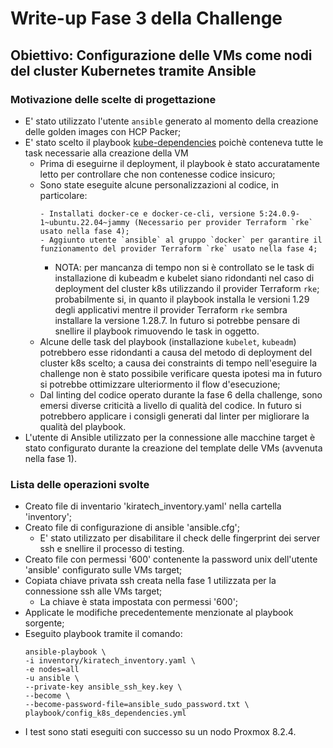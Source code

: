 # Write-up Fase 3 della Challenge

## Obiettivo: Configurazione delle VMs come nodi del cluster Kubernetes tramite Ansible

### Motivazione delle scelte di progettazione

- E' stato utilizzato l'utente `ansible` generato al momento della creazione delle golden images con HCP Packer;
- E' stato scelto il playbook [kube-dependencies](https://github.com/torgeirl/kubernetes-playbooks/blob/main/playbooks/kube-dependencies.yml) poichè conteneva tutte le task necessarie alla creazione della VM
    - Prima di eseguirne il deployment, il playbook è stato accuratamente letto per controllare che non contenesse codice insicuro;
    - Sono state eseguite alcune personalizzazioni al codice, in particolare:
        ```
        - Installati docker-ce e docker-ce-cli, versione 5:24.0.9-1~ubuntu.22.04~jammy (Necessario per provider Terraform `rke` usato nella fase 4);
        - Aggiunto utente `ansible` al gruppo `docker` per garantire il funzionamento del provider Terraform `rke` usato nella fase 4;
        ```
        - NOTA: per mancanza di tempo non si è controllato se le task di installazione di kubeadm e kubelet siano ridondanti nel caso di deployment del cluster k8s utilizzando il provider Terraform `rke`; probabilmente si, in quanto il playbook installa le versioni 1.29 degli applicativi mentre il provider Terraform `rke` sembra installare la versione 1.28.7. In futuro si potrebbe pensare di snellire il playbook rimuovendo le task in oggetto.
    - Alcune delle task del playbook (installazione `kubelet`, `kubeadm`) potrebbero esse ridondanti a causa del metodo di deployment del cluster k8s scelto; a causa dei constraints di tempo nell'eseguire la challenge non è stato possibile verificare questa ipotesi ma in futuro si potrebbe ottimizzare ulteriormento il flow d'esecuzione;
    - Dal linting del codice operato durante la fase 6 della challenge, sono emersi diverse criticità a livello di qualità del codice. In futuro si potrebbero applicare i consigli generati dal linter per migliorare la qualità del playbook.
- L'utente di Ansible utilizzato per la connessione alle macchine target è stato configurato durante la creazione del template delle VMs (avvenuta nella fase 1).

### Lista delle operazioni svolte

- Creato file di inventario 'kiratech_inventory.yaml' nella cartella 'inventory';
- Creato file di configurazione di ansible 'ansible.cfg';
    - E' stato utilizzato per disabilitare il check delle fingerprint dei server ssh e snellire il processo di testing.
- Creato file con permessi '600' contenente la password unix dell'utente 'ansible' configurato sulle VMs target;
- Copiata chiave privata ssh creata nella fase 1 utilizzata per la connessione ssh alle VMs target;
    - La chiave è stata impostata con permessi '600';
- Applicate le modifiche precedentemente menzionate al playbook sorgente;
- Eseguito playbook tramite il comando:
    ```
    ansible-playbook \
    -i inventory/kiratech_inventory.yaml \
    -e nodes=all
    -u ansible \
    --private-key ansible_ssh_key.key \
    --become \
    --become-password-file=ansible_sudo_password.txt \
    playbook/config_k8s_dependencies.yml
    ```
- I test sono stati eseguiti con successo su un nodo Proxmox 8.2.4.